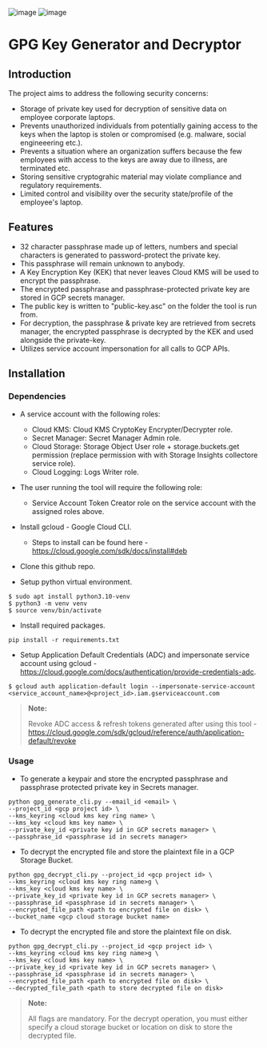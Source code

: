 ![image](https://img.shields.io/badge/Python-FFD43B?style=for-the-badge&logo=python&logoColor=blue)
![image](https://img.shields.io/badge/Google_Cloud-4285F4?style=for-the-badge&logo=google-cloud&logoColor=white)

# GPG Key Generator and Decryptor

## Introduction
The project aims to address the following security concerns:
- Storage of private key used for decryption of sensitive data on employee corporate laptops.
- Prevents unauthorized individuals from potentially gaining access to the keys when the laptop is stolen or compromised (e.g. malware, social engineeering etc.).
- Prevents a situation where an organization suffers because the few employees with access to the keys are away due to illness, are terminated etc.
- Storing sensitive cryptograhic material may violate compliance and regulatory requirements.
- Limited control and visibility over the security state/profile of the employee's laptop.

## Features
- 32 character passphrase made up of letters, numbers and special characters is generated to password-protect the private key.
- This passphrase will remain unknown to anybody. 
- A Key Encryption Key (KEK) that never leaves Cloud KMS will be used to encrypt the passphrase.
- The encrypted passphrase and passphrase-protected private key are stored in GCP secrets manager.
- The public key is written to "public-key.asc" on the folder the tool is run from.
- For decryption, the passphrase & private key are retrieved from secrets manager, the encrypted passphrase is decrypted by the KEK and used alongside the private-key.
- Utilizes service account impersonation for all calls to GCP APIs.

## Installation

### Dependencies
 - A service account with the following roles:
    - Cloud KMS: Cloud KMS CryptoKey Encrypter/Decrypter role.
    - Secret Manager: Secret Manager Admin role.
    - Cloud Storage: Storage Object User role + storage.buckets.get permission (replace permission with with Storage Insights collectore service role).
    - Cloud Logging: Logs Writer role.

- The user running the tool will require the following role:
     - Service Account Token Creator role on the service account with the assigned roles above.

- Install gcloud - Google Cloud CLI.
    - Steps to install can be found here - https://cloud.google.com/sdk/docs/install#deb

- Clone this github repo.

- Setup python virtual environment. 

```
$ sudo apt install python3.10-venv
$ python3 -m venv venv
$ source venv/bin/activate
```

- Install required packages.

```
pip install -r requirements.txt
```

- Setup Application Default Credentials (ADC) and impersonate service account using gcloud - https://cloud.google.com/docs/authentication/provide-credentials-adc.

```
$ gcloud auth application-default login --impersonate-service-account <service_account_name>@<project_id>.iam.gserviceaccount.com
```
> **Note:** 
>
> Revoke ADC access & refresh tokens generated after using this tool - https://cloud.google.com/sdk/gcloud/reference/auth/application-default/revoke 

### Usage
 - To generate a keypair and store the encrypted passphrase and passphrase protected private key in Secrets manager.

```
python gpg_generate_cli.py --email_id <email> \
--project_id <gcp project id> \
--kms_keyring <cloud kms key ring name> \
--kms_key <cloud kms key name> \
--private_key_id <private key id in GCP secrets manager> \
--passphrase_id <passphrase id in secrets manager>
```

 - To decrypt the encrypted file and store the plaintext file in a GCP Storage Bucket.

 ```
 python gpg_decrypt_cli.py --project_id <gcp project id> \
 --kms_keyring <cloud kms key ring name>g \
 --kms_key <cloud kms key name> \
 --private_key_id <private key id in GCP secrets manager> \
 --passphrase_id <passphrase id in secrets manager> \
 --encrypted_file_path <path to encrypted file on disk> \
 --bucket_name <gcp cloud storage bucket name>
 ```

- To decrypt the encrypted file and store the plaintext file on disk.

 ```
 python gpg_decrypt_cli.py --project_id <gcp project id> \
 --kms_keyring <cloud kms key ring name>g \
 --kms_key <cloud kms key name> \
 --private_key_id <private key id in GCP secrets manager> \
 --passphrase_id <passphrase id in secrets manager> \
 --encrypted_file_path <path to encrypted file on disk> \
 --decrypted_file_path <path to store decrypted file on disk>
 ```

> **Note:** 
>
> All flags are mandatory. For the decrypt operation, you must either specify a cloud storage bucket or location on disk to store the decrypted file.